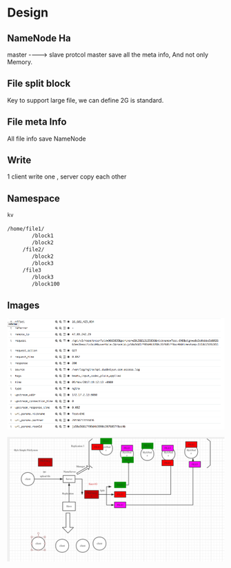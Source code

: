 # Design

## NameNode Ha

master ---->  slave protcol
master save all the meta info, And not only Memory.

## File split block

Key to support large file, we can define 2G is standard.

## File meta Info

All file info save NameNode

## Write 

1 client write one , server copy each other


## Namespace

    kv
    
    /home/file1/
            /block1
            /block2
         /file2/
            /block2
            /block3
         /file3
            /block3
            /block100
            
            
## Images


![](../image/core.png)

![](../image/architecture.png)

            